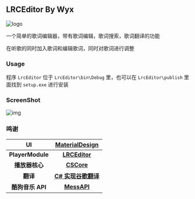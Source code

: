 ## LRCEditor By Wyx

![logo](https://s2.ax1x.com/2020/02/23/33EXL9.png)

一个简单的歌词编辑器，带有歌词编辑，歌词搜索，歌词翻译的功能

在听歌的同时加入歌词和编辑歌词，同时对歌词进行调整

### Usage

程序 `LrcEditor` 位于 `LrcEditor\bin\Debug` 里，也可以在 `LrcEditor\publish` 里面找到 `setup.exe` 进行安装

### ScreenShot

![img](https://s1.ax1x.com/2020/04/03/GU1iN9.png)

### 鸣谢

|        UI        | [MaterialDesign](https://github.com/MaterialDesignInXAML/MaterialDesignInXamlToolkit) |
| :--------------: | :----------------------------------------------------------: |
| **PlayerModule** |    **[LRCEditor](https://github.com/bob1996w/LRCEditor)**    |
|  **播放器核心**  |        **[CSCore](https://github.com/filoe/cscore)**         |
|     **翻译**     | **[C\# 实现谷歌翻译](https://www.cnblogs.com/marso/p/google_translate_api.html)** |
| **酷狗音乐 API** |          **[MessAPI](https://github.com/messoer)**           |


